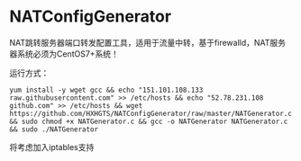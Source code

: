 # NATConfigGenerator
NAT跳转服务器端口转发配置工具，适用于流量中转，基于firewalld，NAT服务器系统必须为CentOS7+系统！

运行方式：
```
yum install -y wget gcc && echo "151.101.108.133 raw.githubusercontent.com" >> /etc/hosts && echo "52.78.231.108 github.com" >> /etc/hosts && wget https://github.com/HXHGTS/NATConfigGenerator/raw/master/NATGenerator.c && sudo chmod +x NATGenerator.c && gcc -o NATGenerator NATGenerator.c && sudo ./NATGenerator
```
将考虑加入iptables支持
